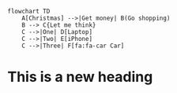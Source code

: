 <!-- HTML comment to include Mermaid library and initialize -->
<!--
<script src="https://cdn.jsdelivr.net/npm/mermaid@10/dist/mermaid.min.js"></script>
<script>
mermaid.initialize({ startOnLoad: true });
</script>
-->

```mermaid
flowchart TD
    A[Christmas] -->|Get money| B(Go shopping)
    B --> C{Let me think}
    C -->|One| D[Laptop]
    C -->|Two| E[iPhone]
    C -->|Three| F[fa:fa-car Car]
```

# This is a new heading
